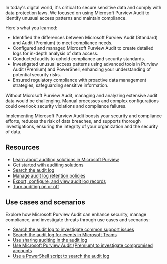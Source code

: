 In today's digital world, it's critical to secure sensitive data and comply with data protection laws. We focused on using Microsoft Purview Audit to identify unusual access patterns and maintain compliance.

Here's what you learned:

- Identified the differences between Microsoft Purview Audit (Standard) and Audit (Premium) to meet compliance needs.
- Configured and managed Microsoft Purview Audit to create detailed logs for in-depth analysis of data access.
- Conducted audits to uphold compliance and security standards.
- Investigated unusual access patterns using advanced tools in Purview Audit (Premium) and PowerShell, enhancing your understanding of potential security risks.
- Ensured regulatory compliance with proactive data management strategies, safeguarding sensitive information.

Without Microsoft Purview Audit, managing and analyzing extensive audit data would be challenging. Manual processes and complex configurations could overlook security violations and compliance failures.

Implementing Microsoft Purview Audit boosts your security and compliance efforts, reduces the risk of data breaches, and supports thorough investigations, ensuring the integrity of your organization and the security of data.

## Resources

- [Learn about auditing solutions in Microsoft Purview](/purview/audit-solutions-overview?azure-portal=true)
- [Get started with auditing solutions](/purview/audit-get-started?azure-portal=true)
- [Search the audit log](/purview/audit-search?azure-portal=true)
- [Manage audit log retention policies](/purview/audit-log-retention-policies?azure-portal=true)
- [Export, configure, and view audit log records](/purview/audit-log-export-records?azure-portal=true)
- [Turn auditing on or off](/purview/audit-log-enable-disable?azure-portal=true)

## Use cases and scenarios

Explore how Microsoft Purview Audit can enhance security, manage compliance, and investigate threats through use cases and scenarios:

- [Search the audit log to investigate common support issues](/purview/audit-troubleshooting-scenarios?azure-portal=true)
- [Search the audit log for events in Microsoft Teams](/purview/audit-teams-audit-log-events?azure-portal=true)
- [Use sharing auditing in the audit log](/purview/audit-log-sharing?azure-portal=true)
- [Use Microsoft Purview Audit (Premium) to investigate compromised accounts](/purview/audit-log-investigate-accounts?azure-portal=true)
- [Use a PowerShell script to search the audit log](/purview/audit-log-search-script?azure-portal=true)
